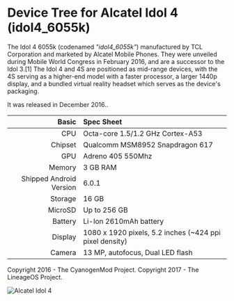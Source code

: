 Device Tree for Alcatel Idol 4 (idol4_6055k)
===========================================

The Idol 4 6055k (codenamed _"idol4_6055k"_) manufactured by TCL Corporation and marketed by Alcatel Mobile Phones. They were unveiled during Mobile World Congress in February 2016, and are a successor to the Idol 3.[1] The Idol 4 and 4S are positioned as mid-range devices, with the 4S serving as a higher-end model with a faster processor, a larger 1440p display, and a bundled virtual reality headset which serves as the device's packaging.

It was released in December 2016..

Basic   | Spec Sheet
-------:|:-------------------------
CPU     | Octa-core 1.5/1.2 GHz Cortex-A53
Chipset | Qualcomm MSM8952 Snapdragon 617
GPU     | Adreno 405 550Mhz
Memory  | 3 GB RAM
Shipped Android Version | 6.0.1
Storage | 16 GB
MicroSD | Up to 256 GB
Battery | Li-Ion 2610mAh battery
Display | 1080 x 1920 pixels, 5.2 inches (~424 ppi pixel density)
Camera  | 13 MP, autofocus, Dual LED flash

Copyright 2016 - The CyanogenMod Project.
Copyright 2017 - The LineageOS Project.

![Alcatel Idol 4](http://images.fonearena.com/blog/wp-content/uploads/2016/12/Alcatel-Idol-4-side.jpg "Alcatel Idol 4")
